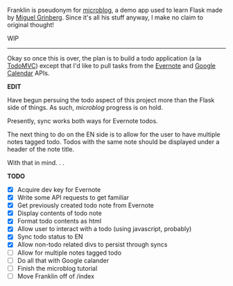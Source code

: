 Franklin is pseudonym for [microblog](http://blog.miguelgrinberg.com/post/the-flask-mega-tutorial-part-i-hello-world/ "Flask Tutorial"), a demo app used to learn Flask made by [Miguel Grinberg](http://blog.miguelgrinberg.com/author/Miguel%20Grinberg). Since it's all his stuff anyway, I make no claim to original thought!

WIP

---

Okay so once this is over, the plan is to build a todo application (a la [TodoMVC](todomvc.com)) except that I'd like to pull tasks from the [Evernote](https://dev.evernote.com/doc/start/python.php) and [Google Calendar](https://developers.google.com/google-apps/calendar/firstapp) APIs.

**EDIT**

Have begun persuing the todo aspect of this project more than the Flask side of things. As such, _microblog_ progress is on hold.

Presently, sync works both ways for Evernote todos.

The next thing to do on the EN side is to allow for the user to have multiple notes tagged todo. Todos with the same note should be displayed under a header of the note title.

With that in mind. . .

**TODO**

- [X] Acquire dev key for Evernote
- [X] Write some API requests to get familiar
- [X] Get previously created todo note from Evernote
- [X] Display contents of todo note
- [X] Format todo contents as html
- [X] Allow user to interact with a todo (using javascript, probably)
- [X] Sync todo status to EN
- [X] Allow non-todo related divs to persist through syncs
- [ ] Allow for multiple notes tagged todo
- [ ] Do all that with Google calander
- [ ] Finish the microblog tutorial
- [ ] Move Franklin off of /index
